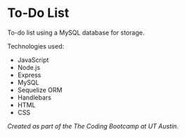 # To-Do List

To-do list using a MySQL database for storage.

Technologies used:

* JavaScript
* Node.js
* Express
* MySQL
* Sequelize ORM
* Handlebars
* HTML
* CSS

*Created as part of the The Coding Bootcamp at UT Austin.* 